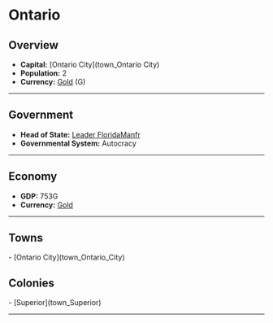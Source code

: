 # <!--NAME-->Ontario<!--NAME-->

## Overview

- **Capital:** <!--CAPITAL_LINK-->[Ontario City](town_Ontario City)<!--CAPITAL_LINK-->
- **Population:** <!--POPULATION-->2<!--POPULATION-->
- **Currency:** <!--CURRENCY_LINK-->[Gold](currency_Gold)<!--CURRENCY_LINK--> (<!--CURRENCY_ABV-->G<!--CURRENCY_ABV-->)

---

## Government

- **Head of State:** <!--LEADER_TITLE_LINK-->[Leader FloridaManfr](user_FloridaManfr)<!--LEADER_TITLE_LINK-->
- **Governmental System:** <!--GOVERNMENT-->Autocracy<!--GOVERNMENT-->

---

## Economy

- **GDP:** <!--GDP-->753G<!--GDP-->
- **Currency:** <!--CURRENCY_LINK-->[Gold](currency_Gold)<!--CURRENCY_LINK-->

---

## Towns

<!--TOWNS-->- [Ontario City](town_Ontario_City)<!--TOWNS-->

## Colonies

<!--COLONIES-->- [Superior](town_Superior)<!--COLONIES-->

---